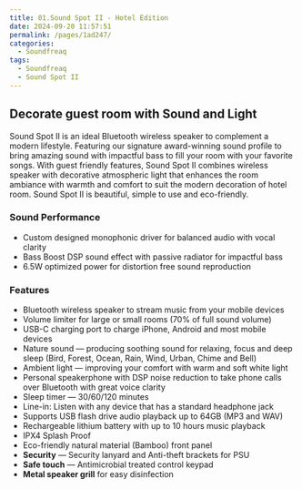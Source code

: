 ```yaml
---
title: 01.Sound Spot II - Hotel Edition
date: 2024-09-20 11:57:51
permalink: /pages/1ad247/
categories: 
  - Soundfreaq
tags: 
  - Soundfreaq
  - Sound Spot II
---
```


## Decorate guest room with Sound and Light

Sound Spot II is an ideal Bluetooth wireless speaker to complement a modern lifestyle. Featuring our signature award-winning sound profile to bring amazing sound with impactful bass to fill your room with your favorite songs. With guest friendly features, Sound Spot II combines wireless speaker with decorative atmospheric light that enhances the room ambiance with warmth and comfort to suit the modern decoration of hotel room. Sound Spot II is beautiful, simple to use and eco-friendly.

### Sound Performance

- Custom designed monophonic driver for balanced audio with vocal clarity
- Bass Boost DSP sound effect with passive radiator for impactful bass
- 6.5W optimized power for distortion free sound reproduction

### Features

- Bluetooth wireless speaker to stream music from your mobile devices
- Volume limiter for large or small rooms (70% of full sound volume)
- USB-C charging port to charge iPhone, Android and most mobile devices
- Nature sound — producing soothing sound for relaxing, focus and deep sleep (Bird, Forest, Ocean, Rain, Wind, Urban, Chime and Bell)
- Ambient light — improving your comfort with warm and soft white light
- Personal speakerphone with DSP noise reduction to take phone calls over Bluetooth with great voice clarity
- Sleep timer — 30/60/120 minutes
- Line-in: Listen with any device that has a standard headphone jack
- Supports USB flash drive audio playback up to 64GB (MP3 and WAV)
- Rechargeable lithium battery with up to 10 hours music playback
- IPX4 Splash Proof
- Eco-friendly natural material (Bamboo) front panel
- **Security** — Security lanyard and Anti-theft brackets for PSU
- **Safe touch** — Antimicrobial treated control keypad
- **Metal speaker grill** for easy disinfection
